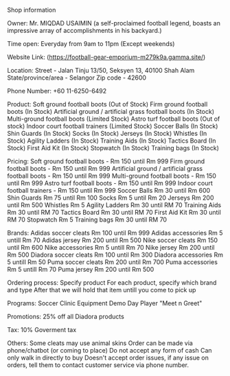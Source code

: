 Shop information

Owner:
Mr. MIQDAD USAIMIN (a self-proclaimed football legend, boasts an impressive array of accomplishments in his backyard.)

Time open:
Everyday from 9am to 11pm (Except weekends)

Website Link:
(https://football-gear-emporium-m279k9a.gamma.site/)

Location:
Street - Jalan Tinju 13/50, Seksyen 13, 40100 Shah Alam
State/province/area - Selangor
Zip code - 42600

Phone Number:
+60 11-6250-6492

Product:
Soft ground football boots (Out of Stock)
Firm ground football boots (In Stock)
Artificial ground / artificial grass football boots (In Stock)
Multi-ground football boots (Limited Stock)
Astro turf football boots (Out of stock)
Indoor court football trainers (Limited Stock)
Soccer Balls (In Stock)
Shin Guards (In Stock)
Socks (In Stock)
Jerseys (In Stock)
Whistles (In Stock)
Agility Ladders (In Stock)
Training Aids (In Stock)
Tactics Board (In Stock)
First Aid Kit (In Stock)
Stopwatch (In Stock)
Training bags (In Stock)

Pricing:
Soft ground football boots - Rm 150 until Rm 999
Firm ground football boots - Rm 150 until Rm 999
Artificial ground / artificial grass football boots - Rm 150 until Rm 999
Multi-ground football boots - Rm 150 until Rm 999
Astro turf football boots - Rm 150 until Rm 999
Indoor court football trainers - Rm 150 until Rm 999
Soccer Balls Rm 30 until Rm 600
Shin Guards Rm 75 until Rm 100
Socks Rm 5 until Rm 20
Jerseys Rm 200 until Rm 500
Whistles Rm 5
Agility Ladders Rm 30 until RM 70
Training Aids Rm 30 until RM 70
Tactics Board Rm 30 until RM 70
First Aid Kit Rm 30 until RM 70
Stopwatch Rm 5 
Training bags Rm 30 until RM 70

Brands:
Adidas soccer cleats Rm 100 until Rm 999
Adidas accessories Rm 5 untill Rm 70
Adidas jersey Rm 200 until Rm 500
Nike soccer cleats Rm 150 until Rm 600
Nike accessories Rm 5 untill Rm 70
Nike jersey Rm 200 until Rm 500
Diadora soccer cleats Rm 100 until Rm 300
Diadora accessories Rm 5 untill Rm 50
Puma soccer cleats Rm 200 until Rm 700
Puma accessories Rm 5 untill Rm 70
Puma jersey Rm 200 until Rm 500

Ordering process:
Specify product
For each product, specify which brand and type
After that we will hold that item untill you come to pick up

Programs:
Soccer Clinic
Equipment Demo Day
Player "Meet n Greet"

Promotions:
25% off all Diadora products

Tax:
10% Goverment tax

Others:
Some cleats may use animal skins
Order can be made via phone/chatbot (or coming to place)
Do not accept any form of cash
Can only walk in directly to buy
Doesn't accept order issues, if any issue on orders, tell them to contact customer service via phone number.
